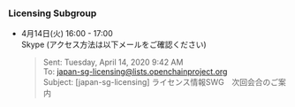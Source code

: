 ### Licensing Subgroup

- 4月14日(火) 16:00 - 17:00  
  Skype (アクセス方法は以下メールをご確認ください)  
  > Sent: Tuesday, April 14, 2020 9:42 AM  
  > To: japan-sg-licensing@lists.openchainproject.org  
  > Subject: [japan-sg-licensing] ライセンス情報SWG　次回会合のご案内  

